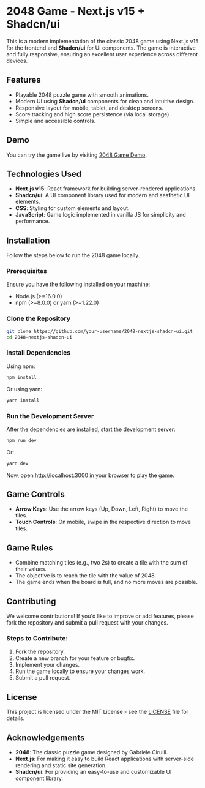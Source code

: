 # 2048 Game - Next.js v15 + Shadcn/ui

This is a modern implementation of the classic 2048 game using Next.js v15 for the frontend and **Shadcn/ui** for UI components. The game is interactive and fully responsive, ensuring an excellent user experience across different devices.

## Features

- Playable 2048 puzzle game with smooth animations.
- Modern UI using **Shadcn/ui** components for clean and intuitive design.
- Responsive layout for mobile, tablet, and desktop screens.
- Score tracking and high score persistence (via local storage).
- Simple and accessible controls.

## Demo

You can try the game live by visiting [2048 Game Demo](https://your-demo-link-here.com).

## Technologies Used

- **Next.js v15**: React framework for building server-rendered applications.
- **Shadcn/ui**: A UI component library used for modern and aesthetic UI elements.
- **CSS**: Styling for custom elements and layout.
- **JavaScript**: Game logic implemented in vanilla JS for simplicity and performance.

## Installation

Follow the steps below to run the 2048 game locally.

### Prerequisites

Ensure you have the following installed on your machine:

- Node.js (>=16.0.0)
- npm (>=8.0.0) or yarn (>=1.22.0)

### Clone the Repository

```bash
git clone https://github.com/your-username/2048-nextjs-shadcn-ui.git
cd 2048-nextjs-shadcn-ui
```

### Install Dependencies

Using npm:

```bash
npm install
```

Or using yarn:

```bash
yarn install
```

### Run the Development Server

After the dependencies are installed, start the development server:

```bash
npm run dev
```

Or:

```bash
yarn dev
```

Now, open [http://localhost:3000](http://localhost:3000) in your browser to play the game.

## Game Controls

- **Arrow Keys**: Use the arrow keys (Up, Down, Left, Right) to move the tiles.
- **Touch Controls**: On mobile, swipe in the respective direction to move tiles.

## Game Rules

- Combine matching tiles (e.g., two 2s) to create a tile with the sum of their values.
- The objective is to reach the tile with the value of 2048.
- The game ends when the board is full, and no more moves are possible.

## Contributing

We welcome contributions! If you'd like to improve or add features, please fork the repository and submit a pull request with your changes.

### Steps to Contribute:

1. Fork the repository.
2. Create a new branch for your feature or bugfix.
3. Implement your changes.
4. Run the game locally to ensure your changes work.
5. Submit a pull request.

## License

This project is licensed under the MIT License - see the [LICENSE](LICENSE) file for details.

## Acknowledgements

- **2048**: The classic puzzle game designed by Gabriele Cirulli.
- **Next.js**: For making it easy to build React applications with server-side rendering and static site generation.
- **Shadcn/ui**: For providing an easy-to-use and customizable UI component library.